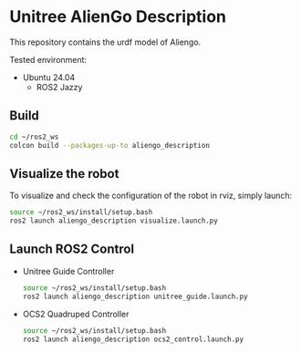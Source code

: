 # Unitree AlienGo Description
This repository contains the urdf model of Aliengo.

Tested environment:
* Ubuntu 24.04
    * ROS2 Jazzy

## Build
```bash
cd ~/ros2_ws
colcon build --packages-up-to aliengo_description
```

## Visualize the robot
To visualize and check the configuration of the robot in rviz, simply launch:
```bash
source ~/ros2_ws/install/setup.bash
ros2 launch aliengo_description visualize.launch.py
```

## Launch ROS2 Control
* Unitree Guide Controller
  ```bash
  source ~/ros2_ws/install/setup.bash
  ros2 launch aliengo_description unitree_guide.launch.py
  ```
* OCS2 Quadruped Controller
  ```bash
  source ~/ros2_ws/install/setup.bash
  ros2 launch aliengo_description ocs2_control.launch.py
  ```

